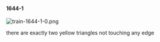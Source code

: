 #### 1644-1
![train-1644-1-0.png](https://github.com/lil-lab/nlvr/raw/master/nlvr/train/images/73/train-1644-1-0.png "train-1644-1-0.png")

there are exactly two yellow triangles not touching any edge